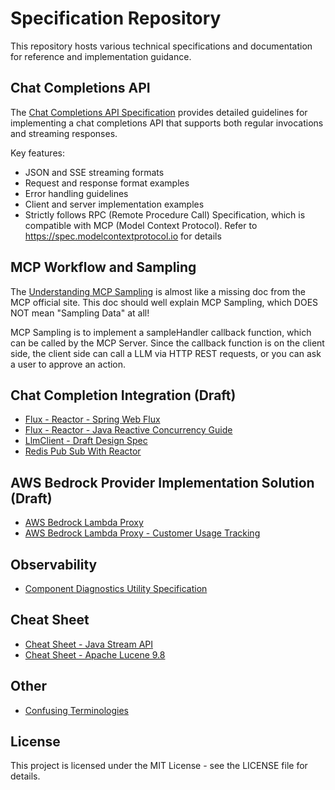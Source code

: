 # Specification Repository

This repository hosts various technical specifications and documentation for reference and implementation guidance.

## Chat Completions API

The [Chat Completions API Specification](https://mingzilla.github.io/specification/streaming-api-spec) provides detailed guidelines for implementing a chat completions API that supports both regular invocations and streaming responses.

Key features:
- JSON and SSE streaming formats
- Request and response format examples
- Error handling guidelines
- Client and server implementation examples
- Strictly follows RPC (Remote Procedure Call) Specification, which is compatible with MCP (Model Context Protocol). Refer to https://spec.modelcontextprotocol.io for details

## MCP Workflow and Sampling

The [Understanding MCP Sampling](https://mingzilla.github.io/specification/mcp-sampling-guide) is almost like a missing doc from the MCP official site. This doc should well explain MCP Sampling, which DOES NOT mean "Sampling Data" at all!

MCP Sampling is to implement a sampleHandler callback function, which can be called by the MCP Server. Since the callback function is on the client side, the client side can call a LLM via HTTP REST requests, or you can ask a user to approve an action.


## Chat Completion Integration (Draft)

- [Flux - Reactor - Spring Web Flux](https://mingzilla.github.io/specification/spring-web-flux)
- [Flux - Reactor - Java Reactive Concurrency Guide](https://mingzilla.github.io/specification/java-reactive-concurrency-guide)
- [LlmClient - Draft Design Spec](https://mingzilla.github.io/specification/llm-client-spec-draft)
- [Redis Pub Sub With Reactor](draft/2025-04-12_redis-pub-sub/ai-copilot-redis-implementation-v2.md)


## AWS Bedrock Provider Implementation Solution (Draft)

- [AWS Bedrock Lambda Proxy](https://mingzilla.github.io/specification/draft/2025-03-26_bed-rock-proxy/bedrock-lambda-proxy)
- [AWS Bedrock Lambda Proxy - Customer Usage Tracking](https://mingzilla.github.io/specification/draft/2025-03-26_bed-rock-tracking/bedrock-usage-tracking)

## Observability

- [Component Diagnostics Utility Specification](https://mingzilla.github.io/specification/other/diagnostic-util-spec/diagnostic-util-spec)


## Cheat Sheet

- [Cheat Sheet - Java Stream API](https://mingzilla.github.io/specification/other/java-stream-api)
- [Cheat Sheet - Apache Lucene 9.8](https://mingzilla.github.io/specification/other/lucene-9.8-cheatsheet)

## Other

- [Confusing Terminologies](other/terminologies.md)

## License

This project is licensed under the MIT License - see the LICENSE file for details.